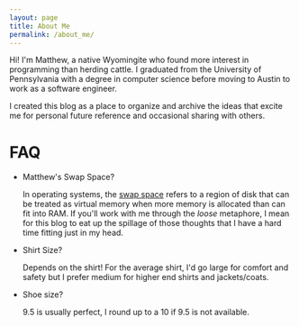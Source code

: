 ```yaml
---
layout: page
title: About Me
permalink: /about_me/
---
```


Hi! I'm Matthew, a native Wyomingite who found more 
interest in programming than herding cattle.
I graduated from the University of Pennsylvania with a 
degree in computer science before moving
to Austin to work as a software engineer.

I created this blog as a place to organize and archive
the ideas that excite me for personal future reference and occasional sharing with others.

# FAQ
- Matthew's Swap Space?

    In operating systems, the
    [swap space](https://www.geeksforgeeks.org/swap-space-in-operating-system/)
    refers to a region of disk that can be treated as
    virtual memory when more memory is allocated than
    can fit into RAM. If you'll work with me through the
    *loose* metaphore, I mean for this blog to eat up
    the spillage of those thoughts that I have a hard
    time fitting just in my head.

- Shirt Size?

    Depends on the shirt! For the average shirt, I'd go
    large for comfort and safety but I prefer medium
    for higher end shirts and jackets/coats.

- Shoe size?

    9.5 is usually perfect, I round up to a 10 if
    9.5 is not available.
